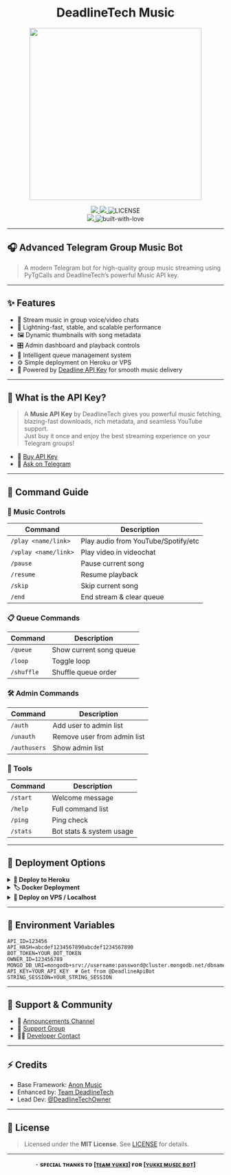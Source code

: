 <h1 align="center">
DeadlineTech Music
</h1>

<p align="center">
    <img src="https://files.catbox.moe/lxn8yz.jpg" width="400">
</p>

<p align="center">
    <a href="https://github.com/deadlineTech/Music/stargazers">
        <img src="https://img.shields.io/github/stars/deadlineTech/Music?color=ffd700&style=for-the-badge&logo=github" />
    </a>
    <a href="https://github.com/deadlineTech/Music/network/members">
        <img src="https://img.shields.io/github/forks/deadlineTech/Music?color=blue&style=for-the-badge&logo=github" />
    </a>
<img src="https://img.shields.io/github/license/deadlineTech/music?style=for-the-badge" alt="LICENSE">
<br>
<a href="https://www.python.org">
        <img src="https://img.shields.io/badge/Made%20With-Python-306998?style=for-the-badge&logo=python&logoColor=yellow" />
    </a>
<img src="http://ForTheBadge.com/images/badges/built-with-love.svg" alt="built-with-love">
</p>

---

## 🎧 Advanced Telegram Group Music Bot

> A modern Telegram bot for high-quality group music streaming using PyTgCalls and DeadlineTech’s powerful Music API key.

---

## ✨ Features

- 🎵 Stream music in group voice/video chats
- 🚀 Lightning-fast, stable, and scalable performance
- 🖼️ Dynamic thumbnails with song metadata
- 🎛️ Admin dashboard and playback controls
- 🧠 Intelligent queue management system
- ⚙️ Simple deployment on Heroku or VPS
- 🔑 Powered by [Deadline API Key](https://deadlinetech.site) for smooth music delivery

---

## 🔑 What is the API Key?

> A **Music API Key** by DeadlineTech gives you powerful music fetching, blazing-fast downloads, rich metadata, and seamless YouTube support.  
> Just buy it once and enjoy the best streaming experience on your Telegram groups!

- 🔗 [Buy API Key](https://deadlinetech.site)
- 💬 [Ask on Telegram](https://t.me/DeadlineTechOwner)

---

## 📜 Command Guide

### 🎵 Music Controls
| Command | Description |
|--------|-------------|
| `/play <name/link>` | Play audio from YouTube/Spotify/etc |
| `/vplay <name/link>` | Play video in videochat |
| `/pause` | Pause current song |
| `/resume` | Resume playback |
| `/skip` | Skip current song |
| `/end` | End stream & clear queue |

### 📋 Queue Commands
| Command | Description |
|--------|-------------|
| `/queue` | Show current song queue |
| `/loop` | Toggle loop |
| `/shuffle` | Shuffle queue order |

### 🛠 Admin Commands
| Command | Description |
|--------|-------------|
| `/auth` | Add user to admin list |
| `/unauth` | Remove user from admin list |
| `/authusers` | Show admin list |

### 🔧 Tools
| Command | Description |
|--------|-------------|
| `/start` | Welcome message |
| `/help` | Full command list |
| `/ping` | Ping check |
| `/stats` | Bot stats & system usage |

---

## 🚀 Deployment Options

<details>
<summary><b>🔹 Deploy to Heroku</b></summary>

[![Deploy](https://img.shields.io/badge/Deploy%20to-Heroku-4700f5?style=for-the-badge&logo=heroku)](https://dashboard.heroku.com/new?template=https://github.com/deadlineTech/Music)

</details>

<details>
<summary><b>🏷 Docker Deployment</b></summary>

# 🐳 Docker Deployment Guide — DeadlineTech Bot

## 📦 Prerequisites

Before you begin, ensure you have:

- [Docker](https://www.docker.com/products/docker-desktop) installed (version 20+ recommended)
- A `start` script in your root directory (make sure it's executable: `chmod +x start`)
- A `requirements.txt` file for Python dependencies
- Source code inside the same directory as your Dockerfile

---

## 🛠 Dockerfile Summary

This project uses:

- **Python 3.10**
- **Node.js v18 (via NVM)**
- **FFmpeg** for media handling

---

## 🚀 Steps to Build & Run

### 1. Clone the Repository

```bash
git clone https://github.com/naynay11122211/MS.git
cd music
```

### 2. Build the Docker Image

```bash
docker build -t music .
```

> This step may take several minutes the first time.

### 3. Run the Container

```bash
docker run --env-file .env -it --restart unless-stopped --name dt-bot music
```

This will:
- Run the bot inside a container
- Automatically restart on crash or reboot

### Optional: Run Detached

```bash
docker run --env-file .env -dit --restart unless-stopped --name dt-bot music
```

---

## 📌 Common Commands

- **Stop the container**  
  ```bash
  docker stop dt-bot
  ```

- **Start it again**  
  ```bash
  docker start dt-bot
  ```

- **View logs**  
  ```bash
  docker logs -f dt-bot
  ```

- **Rebuild after changes**  
  ```bash
  docker stop dt-bot && docker rm dt-bot
  git pull origin master
  docker build -t music .
  docker run --env-file .env -it --name dt-bot music

  ```
</details>

<details>
<summary><b>🔸 Deploy on VPS / Localhost</b></summary>

**1. Install Dependencies**
```bash
sudo apt update && sudo apt upgrade -y
sudo apt install python3-pip ffmpeg -y
sudo pip3 install -U pip
```

**2. Install NodeJS**
```bash
curl -o- https://raw.githubusercontent.com/nvm-sh/nvm/v0.38.0/install.sh | bash && source ~/.bashrc && nvm install v18
```

**3. Clone Project**
```bash
git clone https://github.com/deadlineTech/music
cd music
pip3 install -U -r requirements.txt
```

**4. Setup .env**
```bash
cp sample.env .env
vi .env
```

- Press `I` to edit, `Ctrl + C`, then `:wq` to save.

**5. Run Bot**
```bash
sudo apt install tmux && tmux
bash start
```
Detach with: `Ctrl + B`, then `D`

</details>

---

## 🔧 Environment Variables

```env
API_ID=123456
API_HASH=abcdef1234567890abcdef1234567890
BOT_TOKEN=YOUR_BOT_TOKEN
OWNER_ID=123456789
MONGO_DB_URI=mongodb+srv://username:password@cluster.mongodb.net/dbname
API_KEY=YOUR_API_KEY  # Get from @DeadlineApiBot
STRING_SESSION=YOUR_STRING_SESSION
```

---

## 🤝 Support & Community

- 📢 [Announcements Channel](https://t.me/DeadlineTechTeam)
- 💬 [Support Group](https://t.me/DeadlineTechSupport)
- 🧑‍💻 [Developer Contact](https://t.me/DeadlineTechOwner)

---

## ⚡ Credits

- Base Framework: [Anon Music](https://github.com/AnonymousX1025/AnonXMusic)
- Enhanced by: [Team DeadlineTech](https://telegram.me/DeadlineTechTeam)
- Lead Dev: [@DeadlineTechOwner](https://telegram.me/DeadlineTechOwner) 

---

## 📄 License

> Licensed under the <b>MIT License</b>.
See <a href="https://github.com/deadlineTech/Music/blob/master/LICENSE">LICENSE</a> for details.

---

<p align="center">
  - <b> sᴩᴇᴄɪᴀʟ ᴛʜᴀɴᴋs ᴛᴏ <a href="https://github.com/TeamYukki">[ᴛᴇᴀᴍ ʏᴜᴋᴋɪ]</a> ғᴏʀ <a href="https://github.com/TeamYukki/YukkiMusicBot">[ʏᴜᴋᴋɪ ᴍᴜsɪᴄ ʙᴏᴛ]</a></b>
</p>
